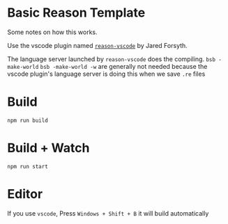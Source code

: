 # Basic Reason Template

Some notes on how this works.

Use the vscode plugin named [`reason-vscode`](https://github.com/jaredly/reason-language-server) by Jared Forsyth.

The language server launched by `reason-vscode` does the compiling. `bsb -make-world` `bsb -make-world -w` are generally not needed because the vscode plugin's language server is doing this when we save `.re` files

# Build
```
npm run build
```

# Build + Watch

```
npm run start
```


# Editor
If you use `vscode`, Press `Windows + Shift + B` it will build automatically
